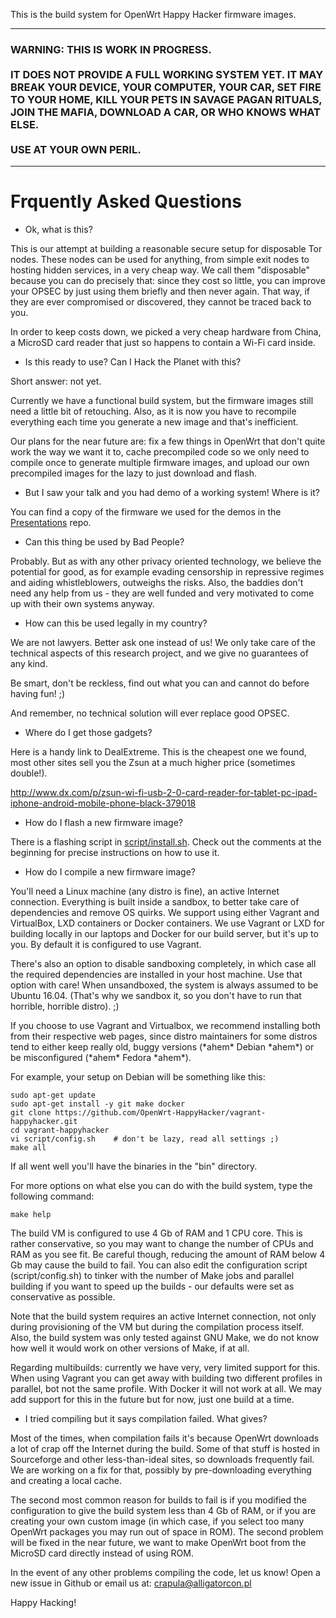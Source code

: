 This is the build system for OpenWrt Happy Hacker firmware images.

---

### WARNING: THIS IS WORK IN PROGRESS. <br><br> IT DOES NOT PROVIDE A FULL WORKING SYSTEM YET. IT MAY BREAK YOUR DEVICE, YOUR COMPUTER, YOUR CAR, SET FIRE TO YOUR HOME, KILL YOUR PETS IN SAVAGE PAGAN RITUALS, JOIN THE MAFIA, DOWNLOAD A CAR, OR WHO KNOWS WHAT ELSE. <br><br> USE AT YOUR OWN PERIL.

---

Frquently Asked Questions
=========================

* Ok, what is this?

This is our attempt at building a reasonable secure setup for disposable Tor nodes. These nodes can be used for anything, from simple exit nodes to hosting hidden services, in a very cheap way. We call them "disposable" because you can do precisely that: since they cost so little, you can improve your OPSEC by just using them briefly and then never again. That way, if they are ever compromised or discovered, they cannot be traced back to you.

In order to keep costs down, we picked a very cheap hardware from China, a MicroSD card reader that just so happens to contain a Wi-Fi card inside.

* Is this ready to use? Can I Hack the Planet with this?

Short answer: not yet.

Currently we have a functional build system, but the firmware images still need a little bit of retouching. Also, as it is now you have to recompile everything each time you generate a new image and that's inefficient.

Our plans for the near future are: fix a few things in OpenWrt that don't quite work the way we want it to, cache precompiled code so we only need to compile once to generate multiple firmware images, and upload our own precompiled images for the lazy to just download and flash.

* But I saw your talk and you had demo of a working system! Where is it?

You can find a copy of the firmware we used for the demos in the [Presentations](https://github.com/OpenWrt-HappyHacker/Presentations/tree/master/Demos) repo.

* Can this thing be used by Bad People?

Probably. But as with any other privacy oriented technology, we believe the potential for good, as for example evading censorship in repressive regimes and aiding whistleblowers, outweighs the risks. Also, the baddies don't need any help from us - they are well funded and very motivated to come up with their own systems anyway.

* How can this be used legally in my country?

We are not lawyers. Better ask one instead of us! We only take care of the technical aspects of this research project, and we give no guarantees of any kind.

Be smart, don't be reckless, find out what you can and cannot do before having fun! ;)

And remember, no technical solution will ever replace good OPSEC.

* Where do I get those gadgets?

Here is a handy link to DealExtreme. This is the cheapest one we found, most other sites sell you the Zsun at a much higher price (sometimes double!).

  http://www.dx.com/p/zsun-wi-fi-usb-2-0-card-reader-for-tablet-pc-ipad-iphone-android-mobile-phone-black-379018

* How do I flash a new firmware image?

There is a flashing script in [script/install.sh](script/install.sh). Check out the comments at the beginning for precise instructions on how to use it.

* How do I compile a new firmware image?

You'll need a Linux machine (any distro is fine), an active Internet connection. Everything is built inside a sandbox, to better take care of dependencies and remove OS quirks. We support using either Vagrant and VirtualBox, LXD containers or Docker containers. We use Vagrant or LXD for building locally in our laptops and Docker for our build server, but it's up to you. By default it is configured to use Vagrant.

There's also an option to disable sandboxing completely, in which case all the required dependencies are installed in your host machine. Use that option with care! When unsandboxed, the system is always assumed to be Ubuntu 16.04. (That's why we sandbox it, so you don't have to run that horrible, horrible distro). ;)

If you choose to use Vagrant and Virtualbox, we recommend installing both from their respective web pages, since distro maintainers for some distros tend to either keep really old, buggy versions (\*ahem\* Debian \*ahem\*) or be misconfigured (\*ahem\* Fedora \*ahem\*).

For example, your setup on Debian will be something like this:

```
sudo apt-get update
sudo apt-get install -y git make docker
git clone https://github.com/OpenWrt-HappyHacker/vagrant-happyhacker.git
cd vagrant-happyhacker
vi script/config.sh    # don't be lazy, read all settings ;)
make all
```

If all went well you'll have the binaries in the "bin" directory.

For more options on what else you can do with the build system, type the following command:

```
make help
```

The build VM is configured to use 4 Gb of RAM and 1 CPU core. This is rather conservative, so you may want to change the number of CPUs and RAM as you see fit. Be careful though, reducing the amount of RAM below 4 Gb may cause the build to fail. You can also edit the configuration script (script/config.sh) to tinker with the number of Make jobs and parallel building if you want to speed up the builds - our defaults were set as conservative as possible.

Note that the build system requires an active Internet connection, not only during provisioning of the VM but during the compilation process itself. Also, the build system was only tested against GNU Make, we do not know how well it would work on other versions of Make, if at all.

Regarding multibuilds: currently we have very, very limited support for this. When using Vagrant you can get away with building two different profiles in parallel, bot not the same profile. With Docker it will not work at all. We may add support for this in the future but for now, just one build at a time.

* I tried compiling but it says compilation failed. What gives?

Most of the times, when compilation fails it's because OpenWrt downloads a lot of crap off the Internet during the build. Some of that stuff is hosted in Sourceforge and other less-than-ideal sites, so downloads frequently fail. We are working on a fix for that, possibly by pre-downloading everything and creating a local cache.

The second most common reason for builds to fail is if you modified the configuration to give the build system less than 4 Gb of RAM, or if you are creating your own custom image (in which case, if you select too many OpenWrt packages you may run out of space in ROM). The second problem will be fixed in the near future, we want to make OpenWrt boot from the MicroSD card directly instead of using ROM.

In the event of any other problems compiling the code, let us know! Open a new issue in Github or email us at: crapula@alligatorcon.pl

Happy Hacking!
